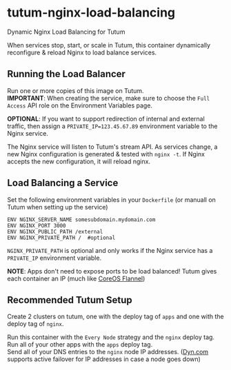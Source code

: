 # tutum-nginx-load-balancing
Dynamic Nginx Load Balancing for Tutum

When services stop, start, or scale in Tutum, this container dynamically reconfigure & reload Nginx to load balance services.

## Running the Load Balancer
Run one or more copies of this image on Tutum.<br/>
__IMPORTANT__: When creating the service, make sure to choose the `Full Access` API role on the Environment Variables page.

__OPTIONAL__: If you want to support redirection of internal and external traffic, then assign a `PRIVATE_IP=123.45.67.89` environment variable to the Nginx service.

The Nginx service will listen to Tutum's stream API.  As services change, a new Nginx configuration is generated & tested with `nginx -t`.  If Nginx accepts the new configuration, it will reload nginx.


## Load Balancing a Service
Set the following environment variables in your `Dockerfile` (or manuall on Tutum when setting up the service)
```
ENV NGINX_SERVER_NAME somesubdomain.mydomain.com
ENV NGINX_PORT 3000
ENV NGINX_PUBLIC_PATH /external
ENV NGINX_PRIVATE_PATH /  #optional
```

`NGINX_PRIVATE_PATH` is optional and only works if the Nginx service has a `PRIVATE_IP` environment variable.

__NOTE__: Apps don't need to expose ports to be load balanced!  Tutum gives each container an IP (much like [CoreOS Flannel](https://github.com/coreos/flannel))

## Recommended Tutum Setup
Create 2 clusters on tutum, one with the deploy tag of `apps` and one with the deploy tag of `nginx`.

Run this container with the `Every Node` strategy and the `nginx` deploy tag.<br/>
Run all of your other apps with the `apps` deploy tag.<br/>
Send all of your DNS entries to the `nginx` node IP addresses.
([Dyn.com](http://dyn.com) supports active failover for IP addresses in case a node goes down)

